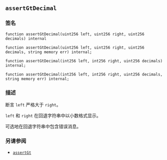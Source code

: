 ## `assertGtDecimal`

### 签名

```solidity
function assertGtDecimal(uint256 left, uint256 right, uint256 decimals) internal
```

```solidity
function assertGtDecimal(uint256 left, uint256 right, uint256 decimals, string memory err) internal;
```

```solidity
function assertGtDecimal(int256 left, int256 right, uint256 decimals) internal;
```

```solidity
function assertGtDecimal(int256 left, int256 right, uint256 decimals, string memory err) internal;
```

### 描述

断言 `left` 严格大于 `right`。

`left` 和 `right` 在回退字符串中以小数格式显示。

可选地在回退字符串中包含错误消息。

### 另请参阅

- [`assertGt`](./assertGt.md)